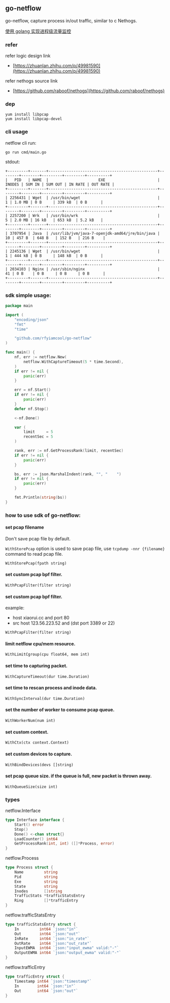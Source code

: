## go-netflow

go-netflow, capture process in/out traffic, similar to c Nethogs.

[使用 golang 实现进程级流量监控](https://github.com/rfyiamcool/notes/blob/main/netflow.md)

### refer

refer logic design link

- [https://zhuanlan.zhihu.com/p/49981590](https://zhuanlan.zhihu.com/p/49981590)

refer nethogs source link

- [https://github.com/raboof/nethogs](https://github.com/raboof/nethogs)

### dep

```
yum install libpcap
yum install libpcap-devel
```

### cli usage

netflow cli run:

```
go run cmd/main.go
```

stdout:

```text
+---------+-------+------------------------------------------------+--------+--------+---------+---------+----------+
|   PID   | NAME  |                      EXE                       | INODES | SUM IN | SUM OUT | IN RATE | OUT RATE |
+---------+-------+------------------------------------------------+--------+--------+---------+---------+----------+
| 2256431 | Wget  | /usr/bin/wget                                  |      1 | 1.0 MB | 0 B     | 339 kB  | 0 B      |
+---------+-------+------------------------------------------------+--------+--------+---------+---------+----------+
| 2257200 | Wrk   | /usr/bin/wrk                                   |      5 | 2.0 MB | 16 kB   | 653 kB  | 5.2 kB   |
+---------+-------+------------------------------------------------+--------+--------+---------+---------+----------+
| 3707954 | Java  | /usr/lib/jvm/java-7-openjdk-amd64/jre/bin/java |     10 | 457 B  | 648 B   | 152 B   | 216 B    |
+---------+-------+------------------------------------------------+--------+--------+---------+---------+----------+
| 2245136 | Wget  | /usr/bin/wget                                  |      1 | 444 kB | 0 B     | 148 kB  | 0 B      |
+---------+-------+------------------------------------------------+--------+--------+---------+---------+----------+
| 2034103 | Nginx | /usr/sbin/nginx                                |     41 | 0 B    | 0 B     | 0 B     | 0 B      |
+---------+-------+------------------------------------------------+--------+--------+---------+---------+----------+
```

### sdk simple usage:

```go
package main

import (
	"encoding/json"
	"fmt"
	"time"

	"github.com/rfyiamcool/go-netflow"
)

func main() {
	nf, err := netflow.New(
		netflow.WithCaptureTimeout(5 * time.Second),
	)
	if err != nil {
		panic(err)
	}

	err = nf.Start()
	if err != nil {
		panic(err)
	}
	defer nf.Stop()

	<-nf.Done()

	var (
		limit     = 5
		recentSec = 5
	)

	rank, err := nf.GetProcessRank(limit, recentSec)
	if err != nil {
		panic(err)
	}

	bs, err := json.MarshalIndent(rank, "", "    ")
	if err != nil {
		panic(err)
	}

	fmt.Println(string(bs))
}
```

### how to use sdk of go-netflow:

#### set pcap filename

Don't save pcap file by default. 

`WithStorePcap` option is used to save pcap file, use `tcpdump -nnr {filename}` command to read pcap file.

```
WithStorePcap(fpath string)
```

#### set custom pcap bpf filter.

```
WithPcapFilter(filter string)
```

#### set custom pcap bpf filter.

example:

- host xiaorui.cc and port 80
- src host 123.56.223.52 and (dst port 3389 or 22)

```
WithPcapFilter(filter string)
```

#### limit netflow cpu/mem resource.

```
WithLimitCgroup(cpu float64, mem int)
```

#### set time to capturing packet.

```
WithCaptureTimeout(dur time.Duration)
```

#### set time to rescan process and inode data.

```
WithSyncInterval(dur time.Duration)
```

#### set the number of worker to consume pcap queue.

```
WithWorkerNum(num int)
```

#### set custom context.

```
WithCtx(ctx context.Context)
```

#### set custom devices to capture.

```
WithBindDevices(devs []string)
```

#### set pcap queue size. if the queue is full, new packet is thrown away.

```
WithQueueSize(size int)
```

### types

netflow.Interface

```go
type Interface interface {
	Start() error
	Stop()
	Done() <-chan struct{}
	LoadCounter() int64
	GetProcessRank(int, int) ([]*Process, error)
}
```

netflow.Process

```go
type Process struct {
	Name         string
	Pid          string
	Exe          string
	State        string
	Inodes       []string
	TrafficStats *trafficStatsEntry
	Ring         []*trafficEntry
}
```

netflow.trafficStatsEntry

```go
type trafficStatsEntry struct {
	In         int64 `json:"in"`
	Out        int64 `json:"out"`
	InRate     int64 `json:"in_rate"`
	OutRate    int64 `json:"out_rate"`
	InputEWMA  int64 `json:"input_ewma" valid:"-"`
	OutputEWMA int64 `json:"output_ewma" valid:"-"`
}
```

netflow.trafficEntry

```go
type trafficEntry struct {
	Timestamp int64 `json:"timestamp"`
	In        int64 `json:"in"`
	Out       int64 `json:"out"`
}
```
